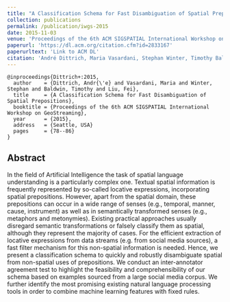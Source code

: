 ```yaml
---
title: "A Classification Schema for Fast Disambiguation of Spatial Prepositions"
collection: publications
permalink: /publication/iwgs-2015
date: 2015-11-03
venue: 'Proceedings of the 6th ACM SIGSPATIAL International Workshop on GeoStreaming'
paperurl: 'https://dl.acm.org/citation.cfm?id=2833167'
paperurltext: 'Link to ACM DL'
citation: 'André Dittrich, Maria Vasardani, Stephan Winter, Timothy Baldwin and <b>Fei Liu</b> (2015) <a href="http://liufly.github.io/files/papers/iwgs-2015.pdf"><u>A Classification Schema for Fast Disambiguation of Spatial Prepositions</u></a>. In <i>Proceedings of the 6th ACM SIGSPATIAL International Workshop on GeoStreaming</i>, Seattle, USA, pp. 78-86.'
---
```


```
@inproceedings{Dittrich+:2015,
  author    = {Dittrich, Andr{\'e} and Vasardani, Maria and Winter, Stephan and Baldwin, Timothy and Liu, Fei},
  title     = {A Classification Schema for Fast Disambiguation of Spatial Prepositions},
  booktitle = {Proceedings of the 6th ACM SIGSPATIAL International Workshop on GeoStreaming},
  year      = {2015},
  address   = {Seattle, USA}
  pages     = {78--86}
} 
```

## Abstract
In the field of Artificial Intelligence the task of spatial language understanding is a particularly complex one. Textual spatial information is frequently represented by so-called locative expressions, incorporating spatial prepositions. However, apart from the spatial domain, these prepositions can occur in a wide range of senses (e.g., temporal, manner, cause, instrument) as well as in semantically transformed senses (e.g., metaphors and metonymies). Existing practical approaches usually disregard semantic transformations or falsely classify them as spatial, although they represent the majority of cases. For the efficient extraction of locative expressions from data streams (e.g. from social media sources), a fast filter mechanism for this non-spatial information is needed. Hence, we present a classification schema to quickly and robustly disambiguate spatial from non-spatial uses of prepositions. We conduct an inter-annotator agreement test to highlight the feasibility and comprehensibility of our schema based on examples sourced from a large social media corpus. We further identify the most promising existing natural language processing tools in order to combine machine learning features with fixed rules.